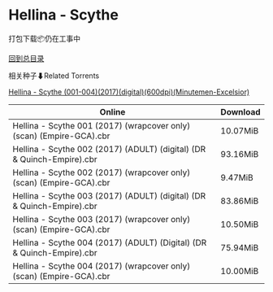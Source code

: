 # Hellina - Scythe

打包下载📦仍在工事中

[回到总目录](/Catalogs.md)







相关种子⬇Related Torrents

[Hellina - Scythe (001-004)(2017)(digital)(600dpi)(Minutemen-Excelsior)](https://github.com/alicewish/markdown/blob/master/torrent/Hellina---Scythe--001-004--2017--digital--600dpi--Minutemen-Excelsior.md)

Online | Download
--- | ---
Hellina - Scythe 001 (2017) (wrapcover only) (scan) (Empire-GCA).cbr | 10.07MiB
Hellina - Scythe 002 (2017) (ADULT) (digital) (DR & Quinch-Empire).cbr | 93.16MiB
Hellina - Scythe 002 (2017) (wrapcover only) (scan) (Empire-GCA).cbr | 9.47MiB
Hellina - Scythe 003 (2017) (ADULT) (digital) (DR & Quinch-Empire).cbr | 83.86MiB
Hellina - Scythe 003 (2017) (wrapcover only) (scan) (Empire-GCA).cbr | 10.50MiB
Hellina - Scythe 004 (2017) (ADULT) (Digital) (DR & Quinch-Empire).cbr | 75.94MiB
Hellina - Scythe 004 (2017) (wrapcover only) (scan) (Empire-GCA).cbr | 10.00MiB